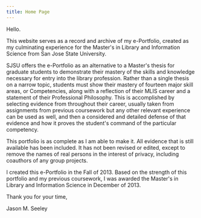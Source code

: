 ```yaml
---
title: Home Page
---
```


Hello.

This website serves as a record and archive of my e-Portfolio, created as my culminating experience for the Master's in Library and Information Science from San Jose State University.

SJSU offers the e-Portfolio as an alternative to a Master's thesis for graduate students to demonstrate their mastery of the skills and knowledge necessary for entry into the library profession. Rather than a single thesis on a narrow topic, students must show their mastery of fourteen major skill areas, or Competencies, along with a reflection of their MLIS career and a statement of their Professional Philosophy. This is accomplished by selecting evidence from throughout their career, usually taken from assignments from previous coursework but any other relevant experience can be used as well, and then a considered and detailed defense of that evidence and how it proves the student's command of the particular competency.

This portfolio is as complete as I am able to make it. All evidence that is still available has been included. It has not been revised or edited, except to remove the names of real persons in the interest of privacy, including coauthors of any group projects.

I created this e-Portfolio in the Fall of 2013. Based on the strength of this portfolio and my previous coursework, I was awarded the Master's in Library and Information Science in December of 2013.

Thank you for your time,

Jason M. Seeley
